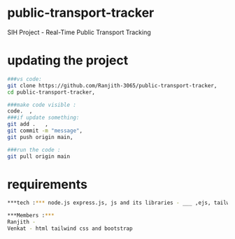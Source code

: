 # public-transport-tracker
SIH Project - Real-Time Public Transport Tracking

# updating the project 
```bash
###vs code:
git clone https://github.com/Ranjith-3065/public-transport-tracker,
cd public-transport-tracker,

###make code visible :
code.  ,
###if update something: 
git add .   ,
git commit -m "message", 
git push origin main,

###run the code :
git pull origin main


```
# requirements
```bash
***tech :*** node.js express.js, js and its libraries - ___ ,ejs, tailwind css, bootstrap, rest api, mongodb, postman api for test, netlify,render to deploy the project 

***Members :*** 
Ranjith -
Venkat - html tailwind css and bootstrap 
```
